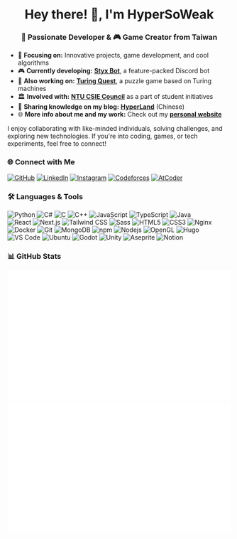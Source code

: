 <h1 align="center">Hey there! 👋, I'm HyperSoWeak</h1>
<h3 align="center">🚀 Passionate Developer & 🎮 Game Creator from Taiwan</h3>

- 🌟 **Focusing on:** Innovative projects, game development, and cool algorithms
- 🎮 **Currently developing:** **[Styx Bot](https://github.com/HyperSoWeak/styx-discord-bot)**, a feature-packed Discord bot
- 🤖 **Also working on:** **[Turing Quest](#)**, a puzzle game based on Turing machines
- 🏛️ **Involved with:** **[NTU CSIE Council](https://github.com/NTUCSIECouncil)** as a part of student initiatives
- 📝 **Sharing knowledge on my blog:** **[HyperLand](https://hypersoweak.github.io/blog)** (Chinese)
- 🌐 **More info about me and my work:** Check out my **[personal website](https://hypersoweak.github.io)**

I enjoy collaborating with like-minded individuals, solving challenges, and exploring new technologies. If you're into coding, games, or tech experiments, feel free to connect!

### 🌐 Connect with Me

<p>
<a href="https://github.com/thmsgbrt" target="_blank"><img alt="GitHub" src="https://img.shields.io/badge/GitHub-%2312100E.svg?&style=for-the-badge&logo=Github&logoColor=white" /></a>
<a href="https://www.linkedin.com/in/hypersoweak" target="_blank"><img alt="LinkedIn" src="https://img.shields.io/badge/linkedin-%230077B5.svg?&style=for-the-badge&logo=linkedin&logoColor=white" /></a>
<a href="https://instagram.com/hyper._.0216" target="_blank"><img alt="Instagram" src="https://img.shields.io/badge/Instagram-E4405F.svg?&style=for-the-badge&logo=instagram&logoColor=white" /></a>
<a href="https://codeforces.com/profile/hypersoweak" target="_blank"><img alt="Codeforces" src="https://img.shields.io/badge/Codeforces-1F8ACB.svg?&style=for-the-badge&logo=codeforces&logoColor=white" /></a>
<a href="https://atcoder.jp/users/hypersoweak" target="_blank"><img alt="AtCoder" src="https://img.shields.io/badge/AtCoder-808080.svg?&style=for-the-badge&logo=atcoder&logoColor=white" /></a>
</p>

### 🛠️ Languages & Tools

<p>
<img alt="Python" src="https://img.shields.io/badge/Python-3776AB?logo=python&logoColor=fff&style=flat-square" />
<img alt="C#" src="https://img.shields.io/badge/C%23-239120?logo=csharp&logoColor=fff&style=flat-square" />
<img alt="C" src="https://img.shields.io/badge/C-00599C?logo=c&logoColor=fff&style=flat-square" />
<img alt="C++" src="https://img.shields.io/badge/C++-00599C?logo=cplusplus&logoColor=fff&style=flat-square" />
<img alt="JavaScript" src="https://img.shields.io/badge/JavaScript-F7DF1E?logo=javascript&logoColor=000&style=flat-square" />
<img alt="TypeScript" src="https://img.shields.io/badge/-TypeScript-007ACC?style=flat-square&logo=typescript&logoColor=white" />
<img alt="Java" src="https://img.shields.io/badge/Java-007396?logo=java&logoColor=fff&style=flat-square" />
</br>
<img alt="React" src="https://img.shields.io/badge/-React-45b8d8?style=flat-square&logo=react&logoColor=white" />
<img alt="Next.js" src="https://img.shields.io/badge/Next.js-000?logo=nextdotjs&logoColor=fff&style=flat-square" />
<img alt="Tailwind CSS" src="https://img.shields.io/badge/Tailwind%20CSS-06B6D4?logo=tailwindcss&logoColor=fff&style=flat-square" />
<img alt="Sass" src="https://img.shields.io/badge/-Sass-CC6699?style=flat-square&logo=sass&logoColor=white" />
<img alt="HTML5" src="https://img.shields.io/badge/HTML5-E34F26?logo=html5&logoColor=fff&style=flat-square" />
<img alt="CSS3" src="https://img.shields.io/badge/CSS3-1572B6?logo=css3&logoColor=fff&style=flat-square" />
<img alt="Nginx" src="https://img.shields.io/badge/Nginx-009639?logo=nginx&logoColor=fff&style=flat-square" />
</br>
<img alt="Docker" src="https://img.shields.io/badge/-Docker-46a2f1?style=flat-square&logo=docker&logoColor=white" />
<img alt="Git" src="https://img.shields.io/badge/-Git-F05032?style=flat-square&logo=git&logoColor=white" />
<img alt="MongoDB" src="https://img.shields.io/badge/-MongoDB-13aa52?style=flat-square&logo=mongodb&logoColor=white" />
<img alt="npm" src="https://img.shields.io/badge/-NPM-CB3837?style=flat-square&logo=npm&logoColor=white" />
<img alt="Nodejs" src="https://img.shields.io/badge/-Nodejs-43853d?style=flat-square&logo=Node.js&logoColor=white" />
<img alt="OpenGL" src="https://img.shields.io/badge/OpenGL-5586A4?logo=opengl&logoColor=fff&style=flat-square" />
<img alt="Hugo" src="https://img.shields.io/badge/Hugo-FF4088?logo=hugo&logoColor=fff&style=flat-square" />
</br>
<img alt="VS Code" src="https://img.shields.io/badge/VS%20Code-007ACC?logo=visualstudiocode&logoColor=fff&style=flat-square" />
<img alt="Ubuntu" src="https://img.shields.io/badge/Ubuntu-E95420?logo=ubuntu&logoColor=fff&style=flat-square" />
<img alt="Godot" src="https://img.shields.io/badge/Godot-3581b8?logo=godot-engine&logoColor=fff&style=flat-square" />
<img alt="Unity" src="https://img.shields.io/badge/Unity-000000?logo=unity&logoColor=fff&style=flat-square" />
<img alt="Aseprite" src="https://img.shields.io/badge/Aseprite-7D929E?logo=aseprite&logoColor=fff&style=flat-square" />
<img alt="Notion" src="https://img.shields.io/badge/Notion-000000?logo=notion&logoColor=fff&style=flat-square" />
</p>

### 📊 GitHub Stats

![Hyper's GitHub Statistics](https://raw.githubusercontent.com/hypersoweak/github-stats/master/generated/overview.svg#gh-dark-mode-only) ![Languages Used](https://raw.githubusercontent.com/hypersoweak/github-stats/master/generated/languages.svg#gh-dark-mode-only)

<!-- ![hypersoweak's Stats](https://github-readme-stats.vercel.app/api?username=hypersoweak&theme=nord&show_icons=true&hide_border=true&count_private=true) -->
<!-- ![hypersoweak's Top Languages](https://github-readme-stats.vercel.app/api/top-langs/?username=hypersoweak&theme=nord&show_icons=true&hide_border=true&layout=compact) -->
